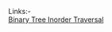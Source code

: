 Links:- </br>
[Binary Tree Inorder Traversal](https://leetcode.com/problems/binary-tree-inorder-traversal/description/)
